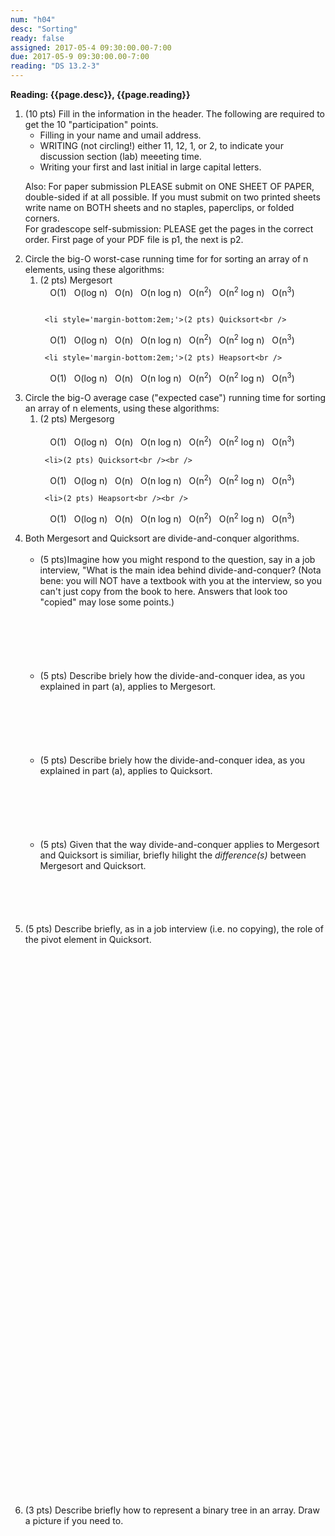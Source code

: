 ```yaml
---
num: "h04"
desc: "Sorting"
ready: false
assigned: 2017-05-4 09:30:00.00-7:00
due: 2017-05-9 09:30:00.00-7:00
reading: "DS 13.2-3"
---
```

 
 <div style='display:none'>
https://ucsb-cs32-s17.github.io/hwk/h04/
</div>

<b>Reading: {{page.desc}},  {{page.reading}}</b>
 
<ol start="1">

<li>(10 pts) Fill in the information in the header. The following are required to get the 10 "participation" points.
    <ul>
    <li>Filling in your name and umail address.<br /></li>
    <li>WRITING (not circling!) either 11, 12, 1, or 2, to indicate your discussion section (lab) meeeting time.<br /></li>
    <li>Writing your first and last initial in large capital letters.<br /></li>
    </ul>
    <p>Also: For paper submission PLEASE submit on ONE SHEET OF PAPER, double-sided if at all possible. If you must submit  on two printed sheets write name on BOTH sheets and no staples, paperclips, or folded corners.<br />
    For gradescope self-submission: PLEASE get the pages in the correct order. First page of your PDF file is p1, the next is p2.</p>
 </li> 

 <li>Circle the big-O worst-case running time for for sorting an array of n elements, using these algorithms:
   <ol>
     <li style='margin-bottom:2em;'>(2 pts) Mergesort<br />
     O(1)   O(log n)   O(n)   O(n log n)   O(n<sup>2</sup>)   O(n<sup>2</sup> log n)   O(n<sup>3</sup>)
     </li>
 
     <li style='margin-bottom:2em;'>(2 pts) Quicksort<br />
     O(1)   O(log n)   O(n)   O(n log n)   O(n<sup>2</sup>)   O(n<sup>2</sup> log n)   O(n<sup>3</sup>)
     </li>

     <li style='margin-bottom:2em;'>(2 pts) Heapsort<br />
     O(1)   O(log n)   O(n)   O(n log n)   O(n<sup>2</sup>)   O(n<sup>2</sup> log n)   O(n<sup>3</sup>)
     </li>
   </ol>
 </li>
  
   <li>Circle the big-O average case ("expected case") running time for sorting an array of n elements, using these algorithms:
   <ol>
     <li>(2 pts) Mergesorg<br /><br />
     O(1)   O(log n)   O(n)   O(n log n)   O(n<sup>2</sup>)   O(n<sup>2</sup> log n)   O(n<sup>3</sup>)
     </li>
 
     <li>(2 pts) Quicksort<br /><br />
     O(1)   O(log n)   O(n)   O(n log n)   O(n<sup>2</sup>)   O(n<sup>2</sup> log n)   O(n<sup>3</sup>)
     </li>

     <li>(2 pts) Heapsort<br /><br />
     O(1)   O(log n)   O(n)   O(n log n)   O(n<sup>2</sup>)   O(n<sup>2</sup> log n)   O(n<sup>3</sup>)
     </li>
    </ol>
  </li>

  
<div class="pagebreak"></div>


  <li>Both Mergesort and Quicksort are divide-and-conquer algorithms. 
  <ul>
    <li style='margin-bottom:6em;'>(5 pts)Imagine how you might respond to the question, say in a job interview, "What is the main idea behind divide-and-conquer? (Nota bene: you will NOT have a textbook with you at the interview, so you can't just copy from the book to here. Answers that look too "copied" may lose some points.)</li>
    <li style='margin-bottom:6em;'>(5 pts) Describe briely how the divide-and-conquer idea, as you explained in part (a), applies to Mergesort.</li>
    <li style='margin-bottom:6em;'>(5 pts) Describe briely how the divide-and-conquer idea, as you explained in part (a), applies to Quicksort.</li>
    <li style='margin-bottom:6em;'>(5 pts) Given that the way divide-and-conquer applies to Mergesort and Quicksort is similiar, briefly hilight the <i>difference(s)</i> between Mergesort and Quicksort.</li>
  </ul>
  </li>

  <li style='margin-bottom:64em;'>(5 pts) Describe briefly, as in a job interview (i.e. no copying), the role of the pivot element in Quicksort.</li>

  <li style='margin-bottom:6em;'>(3 pts) Describe briefly how to represent a binary tree in an array. Draw a picture if you need to.</li>

</ol>

